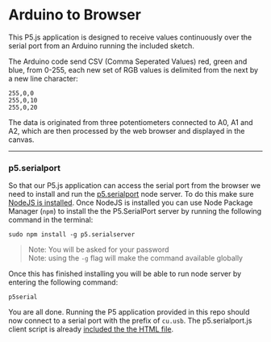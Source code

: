 # Arduino to Browser
This P5.js application is designed to receive values continuously over the serial port from an Arduino running the included sketch.

The Arduino code send CSV (Comma Seperated Values) red, green and blue, from 0-255, each new set of RGB values is delimited from the next by a new line character:

	255,0,0
	255,0,10
	255,0,20

The data is originated from three potentiometers connected to A0, A1 and A2, which are then processed by the web browser and displayed in the canvas.

----

### p5.serialport

So that our P5.js application can access the serial port from the browser we need to install and run the [p5.serialport](https://github.com/vanevery/p5.serialport) node server. To do this make sure [NodeJS is installed](https://nodejs.org/en/download/). Once NodeJS is installed you can use Node Package Manager (`npm`) to install the the P5.SerialPort server by running the following command in the terminal:

`sudo npm install -g p5.serialserver`

> Note: You will be asked for your password   
> Note: using the `-g` flag will make the command available globally

Once this has finished installing you will be able to run node server by entering the following command:

`p5serial`

You are all done. Running the P5 application provided in this repo should now connect to a serial port with the prefix of `cu.usb`. The p5.serialport.js client script is already [included the the HTML file](https://github.com/lcc-prototyping-lab/etch-a-sketch-p5js/blob/master/index.html#L4).
